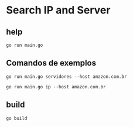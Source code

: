 # Search IP and Server

## help
```
go run main.go
```
## Comandos de exemplos
```
go run main.go servidores --host amazon.com.br
```
```
go run main.go ip --host amazon.com.br
```

## build

```
go build
```